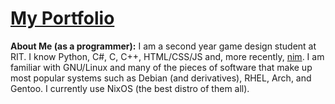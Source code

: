 # **[My Portfolio](https://the-argus.github.io/portfolio)**

**About Me (as a programmer):**
I am a second year game design student at RIT. I know Python, C#, C, C++,
HTML/CSS/JS and, more recently, [nim](https://nim-lang.org/). I am familiar with
GNU/Linux and many of the pieces of software that make up most popular systems
such as Debian (and derivatives), RHEL, Arch, and Gentoo. I currently use NixOS
(the best distro of them all).
